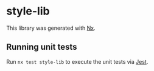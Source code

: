 # style-lib

This library was generated with [Nx](https://nx.dev).

## Running unit tests

Run `nx test style-lib` to execute the unit tests via [Jest](https://jestjs.io).
